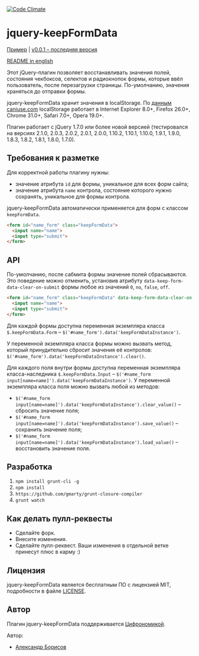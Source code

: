 [![Code Climate](https://codeclimate.com/github/aishek/jquery-keepFormData.png)](https://codeclimate.com/github/aishek/jquery-keepFormData)

jquery-keepFormData
===================

[Пример](http://aishek.github.io/jquery-keepFormData/) | [v0.0.1 – последняя версия](https://github.com/aishek/jquery-keepFormData/releases/tag/v0.0.1)

[README in english](https://github.com/aishek/jquery-keepFormData)

Этот jQuery-плагин позволяет восстанавливать значения полей, состояния чекбоксов, селектов и радиокнопок формы, которые ввёл пользователь, после перезагрузки страницы. По-умолчанию, значения храняться до отправки формы. 

jquery-keepFormData хранит значения в localStorage. По [данным caniuse.com](http://caniuse.com/#search=localStorage) localStorage работает в Internet Explorer 8.0+, Firefox 26.0+, Chrome 31.0+, Safari 7.0+, Opera 19.0+.

Плагин работает с jQuery 1.7.0 или более новой версией (тестировался на версиях 2.1.0, 2.0.3, 2.0.2, 2.0.1, 2.0.0, 1.10.2, 1.10.1, 1.10.0, 1.9.1, 1.9.0, 1.8.3, 1.8.2, 1.8.1, 1.8.0, 1.7.0).

## Требования к разметке

Для корректной работы плагину нужны:

* значение атрибута `id` для формы, уникальное для всех форм сайта;
* значение атрибута `name` контрола, состояние которого нужно сохранять, уникальное для формы контрола.

jquery-keepFormData автоматически применяется для форм с классом `keepFormData`.

```html
<form id="name_form" class="keepFormData">
  <input name="name">
  <input type="submit">
</form>
```

## API

По-умолчанию, после сабмита формы значение полей сбрасываются. Это поведение можно отменить, установив атрибуту `data-keep-form-data-clear-on-submit` формы любое из значений `0`, `no`, `false`, `off`.

```html
<form id="name_form" class="keepFormData" data-keep-form-data-clear-on-submit="no">
  <input name="name">
  <input type="submit">
</form>
```

Для каждой формы доступна переменная экземпляра класса `$.keepFormData.Form` – `$('#name_form').data('keepFormDataInstance')`.

У переменной экземпляра класса формы можно вызвать метод, который принудительно сбросит значения её контролов: `$('#name_form').data('keepFormDataInstance').clear()`.

Для каждого поля внутри формы доступна переменная экземпляра класса-наследника `$.keepFormData.Input` – `$('#name_form input[name=name]').data('keepFormDataInstance')`. У переменной экземпляра класса поля можно вызвать любой из методов:

* `$('#name_form input[name=name]').data('keepFormDataInstance').clear_value()` – сбросить значение поля;
* `$('#name_form input[name=name]').data('keepFormDataInstance').save_value()` – сохранить значение поля;
* `$('#name_form input[name=name]').data('keepFormDataInstance').load_value()` – восстановить значение поля.

## Разработка

1. `npm install grunt-cli -g`
2. `npm install`
3. `https://github.com/gmarty/grunt-closure-compiler`
4. `grunt watch`

## Как делать пулл-реквесты

* Сделайте форк.
* Внесите изменения.
* Сделайте пулл-реквест. Ваши изменения в отдельной ветке принесут плюс в карму :)

## Лицензия

jquery-keepFormData является бесплатным ПО с лицензией MIT, подробности в файле [LICENSE](https://github.com/jquery-keepFormData/LICENSE).

## Автор

Плагин jquery-keepFormData поддерживается [Цифрономикой](http://cifronomika.ru/).

Автор:

* [Александр Борисов](https://github.com/aishek)